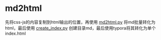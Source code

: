 # md2html

先将css-js的内容复制到html输出的位置，再使用 [md2html.py](md2html.py) 将md批量转化为html，最后使用 [create_index.py](create_index.py) 创建目录md，最后使用typora将其转化为单个index.html